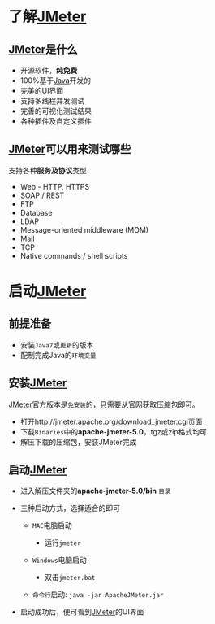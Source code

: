 # 了解[JMeter](http://jmeter.apache.org/)

## [JMeter](http://jmeter.apache.org/)是什么

- 开源软件，**纯免费**
- 100%基于[Java](http://www.java.com/)开发的
- 完美的UI界面
- 支持多线程并发测试
- 完善的可视化测试结果
- 各种插件及自定义插件

## [JMeter](http://jmeter.apache.org/)可以用来测试哪些

支持各种**服务及协议**类型

- Web - HTTP, HTTPS
- SOAP / REST
- FTP
- Database
- LDAP
- Message-oriented middleware (MOM)
- Mail
- TCP
- Native commands / shell scripts

# 启动[JMeter](http://jmeter.apache.org/)

## 前提准备

- 安装`Java7`或``更新``的版本
- 配制完成Java的`环境变量`

## 安装[JMeter](http://jmeter.apache.org/)

[JMeter](http://jmeter.apache.org/)官方版本是`免安装`的，只需要从官网获取压缩包即可。

- 打开<http://jmeter.apache.org/download_jmeter.cgi>页面
- 下载`Binaries`中的**apache-jmeter-5.0**，tgz或zip格式均可
- 解压下载的压缩包，安装JMeter完成

## 启动[JMeter](http://jmeter.apache.org/)

- 进入解压文件夹的**apache-jmeter-5.0/bin** `目录`
- 三种启动方式，选择适合的即可

  - `MAC`电脑启动

    - 运行`jmeter`

  - `Windows`电脑启动

    - 双击`jmeter.bat`

  - `命令行`启动: `java -jar ApacheJMeter.jar`

- 启动成功后，便可看到[JMeter](http://jmeter.apache.org/)的UI界面
